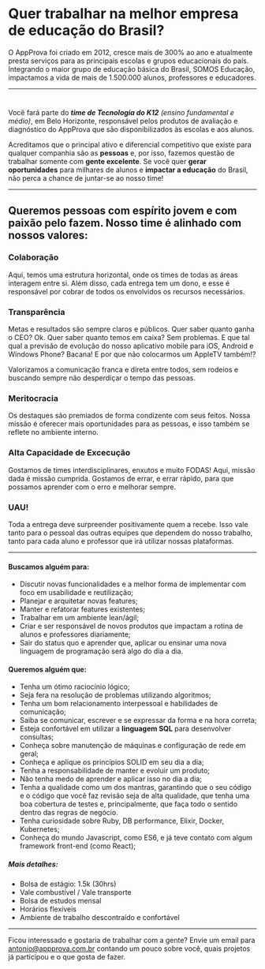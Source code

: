 # Quer trabalhar na melhor empresa de educação do Brasil?

O AppProva foi criado em 2012, cresce mais de 300% ao ano e atualmente presta serviços para as principais escolas e grupos educacionais do país. Integrando o maior grupo de educação básica do Brasil, SOMOS Educação, impactamos a vida de mais de 1.500.000 alunos, professores e educadores.

---
#
Você fará parte do ___time de Tecnologia do K12___ _(ensino fundamental e médio)_, em Belo Horizonte, responsável pelos produtos de avaliação e diagnóstico do AppProva que são disponibilizados às escolas e aos alunos.

Acreditamos que o principal ativo e diferencial competitivo que existe para qualquer companhia são as __pessoas__ e, por isso, fazemos questão de trabalhar somente com __gente excelente__. Se você quer __gerar oportunidades__ para milhares de alunos e __impactar a educação__ do Brasil, não perca a chance de juntar-se ao nosso time!

---
## Queremos pessoas com espírito jovem e com paixão pelo fazem. Nosso time é alinhado com nossos valores:

### Colaboração

Aqui, temos uma estrutura horizontal, onde os times de todas as áreas interagem entre si. Além disso, cada
entrega tem um dono, e esse é responsável por cobrar de todos os envolvidos os recursos necessários.

### Transparência

Metas e resultados são sempre claros e públicos. Quer saber quanto ganha o CEO? Ok. Quer saber quanto temos em caixa? Sem problemas. E que tal qual a previsão de evolução do nosso aplicativo mobile para iOS, Android e Windows Phone? Bacana! E por que não colocarmos um AppleTV também!?

Valorizamos a comunicação franca e direta entre todos, sem rodeios e buscando sempre não desperdiçar o tempo das pessoas.

### Meritocracia

Os destaques são premiados de forma condizente com seus feitos. Nossa missão é oferecer mais oportunidades para as pessoas, e isso também se reflete no ambiente interno.

### Alta Capacidade de Excecução

Gostamos de times interdisciplinares, enxutos e muito FODAS! Aqui, missão dada é missão cumprida. Gostamos de errar, e errar rápido, para que possamos aprender com o erro e melhorar sempre.

### UAU!

Toda a entrega deve surpreender positivamente quem a recebe. Isso vale tanto para o pessoal das outras equipes que dependem do nosso trabalho, tanto para cada aluno e professor que irá utilizar nossas plataformas.

---

#### Buscamos alguém para:
- Discutir novas funcionalidades e a melhor forma de implementar com foco em usabilidade e reutilização;
- Planejar e arquitetar novas features;
- Manter e refatorar features existentes;
- Trabalhar em um ambiente lean/ágil;
- Criar e ser responsável de novos produtos que impactam a rotina de alunos e professores diariamente;
- Sair do status quo e aprender que, aplicar ou ensinar uma nova linguagem de programação será algo do dia a dia.

#### Queremos alguém que:
- Tenha um ótimo raciocínio lógico;
- Seja fera na resolução de problemas utilizando algoritmos;
- Tenha um bom relacionamento interpessoal e habilidades de comunicação;
- Saiba se comunicar, escrever e se expressar da forma e na hora correta;
- Esteja confortável em utilizar a __linguagem SQL__ para desenvolver consultas;
- Conheça sobre manutenção de máquinas e configuração de rede em geral;
- Conheça e aplique os princípios SOLID em seu dia a dia;
- Tenha a responsabilidade de manter e evoluir um produto;
- Não tenha medo de aprender e aplicar isso no dia a dia;
- Tenha a qualidade como um dos mantras, garantindo que o seu código e o código que você faz revisão seja de alta qualidade, que tenha uma boa cobertura de testes e, principalmente, que faça todo o sentido dentro das regras de negócio.
- Tenha curiosidade sobre Ruby, DB performance, Elixir, Docker, Kubernetes;
- Conheça do mundo Javascript, como ES6, e já teve contato com algum framework front-end (como React);


##### Mais detalhes:

- Bolsa de estágio: 1.5k (30hrs)
- Vale combustível / Vale transporte
- Bolsa de estudos mensal
- Horários flexíveis
- Ambiente de trabalho descontraído e confortável

---

Ficou interessado e gostaria de trabalhar com a gente? Envie um email para antonio@appprova.com.br contando um pouco sobre você, quais projetos já participou e o que gosta de fazer.
